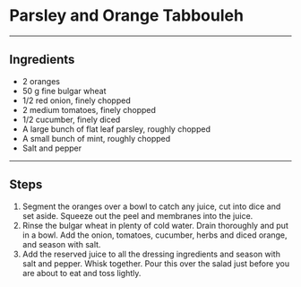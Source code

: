 # Parsley and Orange Tabbouleh


---

## Ingredients

* 2 oranges
* 50 g fine bulgar wheat
* 1/2 red onion, finely chopped
* 2 medium tomatoes, finely chopped
* 1/2 cucumber, finely diced
* A large bunch of flat leaf parsley, roughly chopped
* A small bunch of mint, roughly chopped
* Salt and pepper

---

## Steps

1.  Segment the oranges over a bowl to catch any juice, cut into dice and set aside. Squeeze out the peel and membranes into the juice.
2.  Rinse the bulgar wheat in plenty of cold water. Drain thoroughly and put in a bowl. Add the onion, tomatoes, cucumber, herbs and diced orange, and season with salt.
3.  Add the reserved juice to all the dressing ingredients and season with salt and pepper. Whisk together. Pour this over the salad just before you are about to eat and toss lightly.
